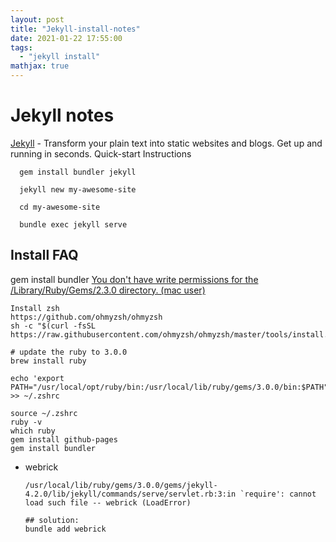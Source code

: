 ```yaml
---
layout: post
title: "Jekyll-install-notes"
date: 2021-01-22 17:55:00
tags: 
  - "jekyll install"
mathjax: true
---
```


Jekyll notes
=========================

[Jekyll](https://jekyllrb.com/) - Transform your plain text into static websites and blogs.
Get up and running in seconds.
Quick-start Instructions
```code  
  gem install bundler jekyll

  jekyll new my-awesome-site

  cd my-awesome-site

  bundle exec jekyll serve
```

Install FAQ
------------
gem install bundler
[You don't have write permissions for the /Library/Ruby/Gems/2.3.0 directory. (mac user)](https://stackoverflow.com/questions/51126403/you-dont-have-write-permissions-for-the-library-ruby-gems-2-3-0-directory-ma)


```code 
Install zsh
https://github.com/ohmyzsh/ohmyzsh
sh -c "$(curl -fsSL https://raw.githubusercontent.com/ohmyzsh/ohmyzsh/master/tools/install.sh)"

# update the ruby to 3.0.0
brew install ruby

echo 'export PATH="/usr/local/opt/ruby/bin:/usr/local/lib/ruby/gems/3.0.0/bin:$PATH"' >> ~/.zshrc

source ~/.zshrc
ruby -v
which ruby
gem install github-pages 
gem install bundler
```

- webrick

  ```
  /usr/local/lib/ruby/gems/3.0.0/gems/jekyll-4.2.0/lib/jekyll/commands/serve/servlet.rb:3:in `require': cannot load such file -- webrick (LoadError)
  
  ## solution:
  bundle add webrick
  
  ```

  